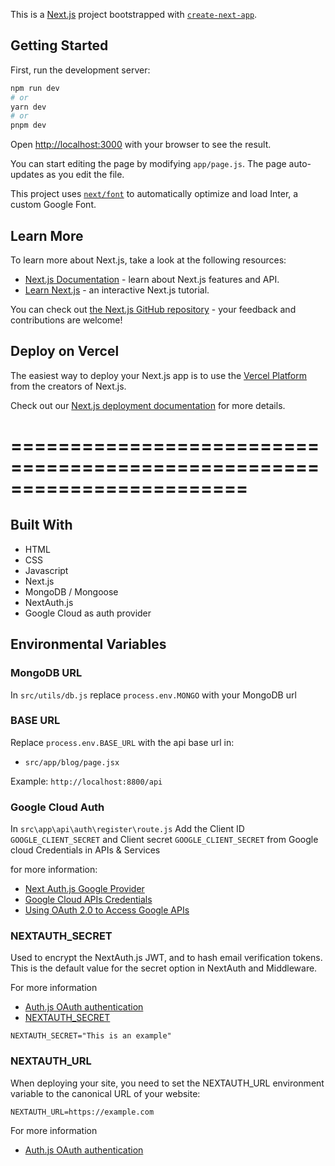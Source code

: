 This is a [Next.js](https://nextjs.org/) project bootstrapped with [`create-next-app`](https://github.com/vercel/next.js/tree/canary/packages/create-next-app).

## Getting Started

First, run the development server:

```bash
npm run dev
# or
yarn dev
# or
pnpm dev
```

Open [http://localhost:3000](http://localhost:3000) with your browser to see the result.

You can start editing the page by modifying `app/page.js`. The page auto-updates as you edit the file.

This project uses [`next/font`](https://nextjs.org/docs/basic-features/font-optimization) to automatically optimize and load Inter, a custom Google Font.

## Learn More

To learn more about Next.js, take a look at the following resources:

- [Next.js Documentation](https://nextjs.org/docs) - learn about Next.js features and API.
- [Learn Next.js](https://nextjs.org/learn) - an interactive Next.js tutorial.

You can check out [the Next.js GitHub repository](https://github.com/vercel/next.js/) - your feedback and contributions are welcome!

## Deploy on Vercel

The easiest way to deploy your Next.js app is to use the [Vercel Platform](https://vercel.com/new?utm_medium=default-template&filter=next.js&utm_source=create-next-app&utm_campaign=create-next-app-readme) from the creators of Next.js.

Check out our [Next.js deployment documentation](https://nextjs.org/docs/deployment) for more details.


========================================================================
========================================================================

## Built With

* HTML
* CSS
* Javascript
* Next.js
* MongoDB / Mongoose
* NextAuth.js
* Google Cloud as auth provider


## Environmental Variables

### MongoDB URL

In `src/utils/db.js` replace `process.env.MONGO` with your MongoDB url 

### BASE URL
Replace `process.env.BASE_URL` with the api base url in:

* `src/app/blog/page.jsx`



Example: `http://localhost:8800/api`

### Google Cloud Auth

In `src\app\api\auth\register\route.js` Add the Client ID `GOOGLE_CLIENT_SECRET` and Client secret `GOOGLE_CLIENT_SECRET` from Google cloud Credentials in APIs & Services 

for more information:

* [Next Auth.js Google Provider](https://next-auth.js.org/providers/google)
* [Google Cloud APIs Credentials](https://console.developers.google.com/apis/credentials)
* [Using OAuth 2.0 to Access Google APIs](https://developers.google.com/identity/protocols/oauth2)



### NEXTAUTH_SECRET

Used to encrypt the NextAuth.js JWT, and to hash email verification tokens. This is the default value for the secret option in NextAuth and Middleware.

For more information
* [Auth.js OAuth authentication](https://authjs.dev/getting-started/oauth-tutorial)
* [NEXTAUTH_SECRET](https://next-auth.js.org/configuration/options#nextauth_secret)

`NEXTAUTH_SECRET="This is an example"`

###  NEXTAUTH_URL 

When deploying your site, you need to set the NEXTAUTH_URL environment variable to the canonical URL of your website:

`NEXTAUTH_URL=https://example.com`

For more information
* [Auth.js OAuth authentication](https://authjs.dev/getting-started/oauth-tutorial#4-deploying-to-production)